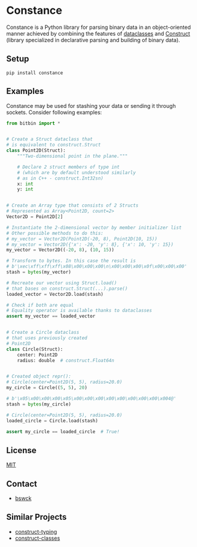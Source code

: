 # Constance

Constance is a Python library for parsing binary data in an object-oriented manner achieved by 
combining the features of [dataclasses](https://docs.python.org/3/library/dataclasses.html) and 
[Construct](https://construct.readthedocs.io/en/latest/index.html) 
(library specialized in declarative parsing and building of binary data).

## Setup
`pip install constance`

## Examples
Constance may be used for stashing your data or sending it through sockets.
Consider following examples:

```py
from bitbin import *


# Create a Struct dataclass that 
# is equivalent to construct.Struct
class Point2D(Struct):
    """Two-dimensional point in the plane."""

    # Declare 2 struct members of type int 
    # (which are by default understood similarly
    # as in C++ - construct.Int32sn)
    x: int
    y: int


# Create an Array type that consists of 2 Structs
# Represented as Array<Point2D, count=2>
Vector2D = Point2D[2]

# Instantiate the 2-dimensional vector by member initializer list
# Other possible methods to do this:
# my_vector = Vector2D(Point2D(-20, 8), Point2D(10, 15))
# my_vector = Vector2D({'x': -20, 'y': 8}, {'x': 10, 'y': 15})
my_vector = Vector2D((-20, 8), (10, 15))

# Transform to bytes. In this case the result is
# b'\xec\xff\xff\xff\x08\x00\x00\x00\n\x00\x00\x00\x0f\x00\x00\x00'
stash = bytes(my_vector)

# Recreate our vector using Struct.load()
# that bases on construct.Struct(...).parse()
loaded_vector = Vector2D.load(stash)

# Check if both are equal
# Equality operator is available thanks to dataclasses
assert my_vector == loaded_vector


# Create a Circle dataclass
# that uses previously created
# Point2D
class Circle(Struct):
    center: Point2D
    radius: double  # construct.Float64n


# Created object repr():
# Circle(center=Point2D(5, 5), radius=20.0)
my_circle = Circle((5, 5), 20)

# b'\x05\x00\x00\x00\x05\x00\x00\x00\x00\x00\x00\x00\x00\x004@'
stash = bytes(my_circle)

# Circle(center=Point2D(5, 5), radius=20.0)
loaded_circle = Circle.load(stash)

assert my_circle == loaded_circle  # True!
```

## License
[MIT](https://choosealicense.com/licenses/mit/)

## Contact
* [bswck](https://github.com/bswck)

## Similar Projects
* [construct-typing](https://github.com/timrid/construct-typing)
* [construct-classes](https://github.com/matejcik/construct-classes)

